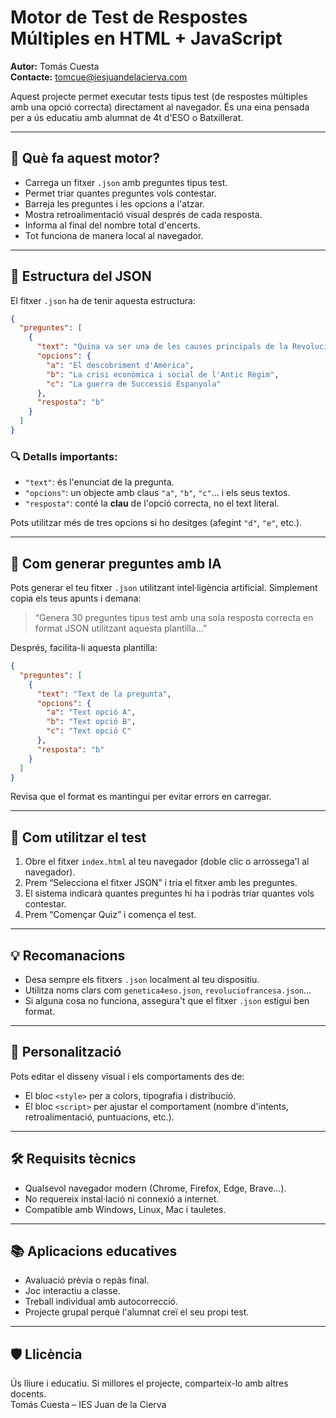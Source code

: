 
# Motor de Test de Respostes Múltiples en HTML + JavaScript

**Autor:** Tomás Cuesta  
**Contacte:** tomcue@iesjuandelacierva.com

Aquest projecte permet executar tests tipus test (de respostes múltiples amb una opció correcta) directament al navegador. És una eina pensada per a ús educatiu amb alumnat de 4t d'ESO o Batxillerat.

---

## 🧪 Què fa aquest motor?

- Carrega un fitxer `.json` amb preguntes tipus test.  
- Permet triar quantes preguntes vols contestar.  
- Barreja les preguntes i les opcions a l'atzar.  
- Mostra retroalimentació visual després de cada resposta.  
- Informa al final del nombre total d'encerts.  
- Tot funciona de manera local al navegador.

---

## 📁 Estructura del JSON

El fitxer `.json` ha de tenir aquesta estructura:

```json
{
  "preguntes": [
    {
      "text": "Quina va ser una de les causes principals de la Revolució Francesa?",
      "opcions": {
        "a": "El descobriment d'Amèrica",
        "b": "La crisi econòmica i social de l'Antic Règim",
        "c": "La guerra de Successió Espanyola"
      },
      "resposta": "b"
    }
  ]
}
```

### 🔍 Detalls importants:

- `"text"`: és l'enunciat de la pregunta.  
- `"opcions"`: un objecte amb claus `"a"`, `"b"`, `"c"`… i els seus textos.  
- `"resposta"`: conté la **clau** de l'opció correcta, no el text literal.

Pots utilitzar més de tres opcions si ho desitges (afegint `"d"`, `"e"`, etc.).

---

## 🧠 Com generar preguntes amb IA

Pots generar el teu fitxer `.json` utilitzant intel·ligència artificial. Simplement copia els teus apunts i demana:

> “Genera 30 preguntes tipus test amb una sola resposta correcta en format JSON utilitzant aquesta plantilla…”

Després, facilita-li aquesta plantilla:

```json
{
  "preguntes": [
    {
      "text": "Text de la pregunta",
      "opcions": {
        "a": "Text opció A",
        "b": "Text opció B",
        "c": "Text opció C"
      },
      "resposta": "b"
    }
  ]
}
```

Revisa que el format es mantingui per evitar errors en carregar.

---

## 🚀 Com utilitzar el test

1. Obre el fitxer `index.html` al teu navegador (doble clic o arrossega'l al navegador).  
2. Prem “Selecciona el fitxer JSON” i tria el fitxer amb les preguntes.  
3. El sistema indicarà quantes preguntes hi ha i podràs triar quantes vols contestar.  
4. Prem “Començar Quiz” i comença el test.

---

## 💡 Recomanacions

- Desa sempre els fitxers `.json` localment al teu dispositiu.  
- Utilitza noms clars com `genetica4eso.json`, `revoluciofrancesa.json`…  
- Si alguna cosa no funciona, assegura't que el fitxer `.json` estigui ben format.

---

## 🎨 Personalització

Pots editar el disseny visual i els comportaments des de:

- El bloc `<style>` per a colors, tipografia i distribució.  
- El bloc `<script>` per ajustar el comportament (nombre d'intents, retroalimentació, puntuacions, etc.).

---

## 🛠️ Requisits tècnics

- Qualsevol navegador modern (Chrome, Firefox, Edge, Brave…).  
- No requereix instal·lació ni connexió a internet.  
- Compatible amb Windows, Linux, Mac i tauletes.

---

## 📚 Aplicacions educatives

- Avaluació prèvia o repàs final.  
- Joc interactiu a classe.  
- Treball individual amb autocorrecció.  
- Projecte grupal perquè l'alumnat creï el seu propi test.

---

## 🛡️ Llicència

Ús lliure i educatiu. Si millores el projecte, comparteix-lo amb altres docents.  
Tomás Cuesta – IES Juan de la Cierva

